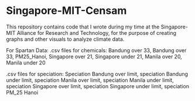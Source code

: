 # Singapore-MIT-Censam
This repository contains code that I wrote during my time at the Singapore-MIT Alliance for Research and Technology, for the purpose of creating graphs and other visuals to analyze climate data.


For Spartan Data:
.csv files for chemicals:
Bandung over 33, Bandung over 33, PM25_Hanoi, Singapore over 21, Singapore under 21, Manila over 20, Manila under 20

.csv files for speciation:
Speciation Bandung over limit, speciation Bandung under limit, speciation Manila over limit, speciation Manila under limit, speciation Singapore over limit, speciation Singapore under limit, speciation PM_25 Hanoi
